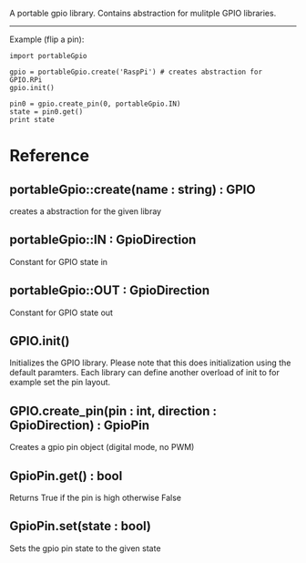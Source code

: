 A portable gpio library. Contains abstraction for mulitple GPIO libraries.

---

Example (flip a pin):

    import portableGpio

    gpio = portableGpio.create('RaspPi') # creates abstraction for GPIO.RPi
    gpio.init()

    pin0 = gpio.create_pin(0, portableGpio.IN)
    state = pin0.get()
    print state

Reference
=========

portableGpio::create(name : string) : GPIO
---
creates a abstraction for the given libray

portableGpio::IN : GpioDirection
---
Constant for GPIO state in

portableGpio::OUT : GpioDirection
---
Constant for GPIO state out

GPIO.init()
---
Initializes the GPIO library. Please note that this does initialization using the default paramters. Each library can define another overload of init to for example set the pin layout.


GPIO.create_pin(pin : int, direction : GpioDirection) : GpioPin
---
Creates a gpio pin object (digital mode, no PWM)


GpioPin.get() : bool
---
Returns True if the pin is high otherwise False


GpioPin.set(state : bool)
---
Sets the gpio pin state to the given state
